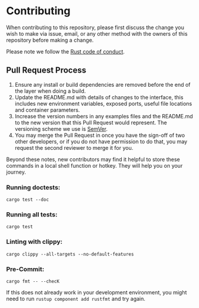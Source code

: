 # Contributing

When contributing to this repository, please first discuss the change you wish to make via issue,
email, or any other method with the owners of this repository before making a change. 

Please note we follow the [Rust code of conduct](https://www.rust-lang.org/policies/code-of-conduct).

## Pull Request Process

1. Ensure any install or build dependencies are removed before the end of the layer when doing a 
   build.
2. Update the README.md with details of changes to the interface, this includes new environment 
   variables, exposed ports, useful file locations and container parameters.
3. Increase the version numbers in any examples files and the README.md to the new version that this
   Pull Request would represent. The versioning scheme we use is [SemVer](http://semver.org/).
4. You may merge the Pull Request in once you have the sign-off of two other developers, or if you 
   do not have permission to do that, you may request the second reviewer to merge it for you.

Beyond these notes, new contributors may find it helpful to store these commands in a local shell
function or hotkey. They will help you on your journey.

### Running doctests:

```
cargo test --doc
```

### Running all tests:

```
cargo test
```

### Linting with clippy:

```
cargo clippy --all-targets --no-default-features
```

### Pre-Commit:

```
cargo fmt -- --checK
```
If this does not already work in your development environment, you might need to run
`rustup component add rustfmt` and try again.


